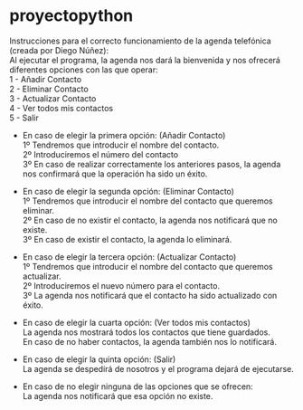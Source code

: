 # proyectopython
Instrucciones para el correcto funcionamiento de la agenda telefónica (creada por Diego Núñez):<br>
Al ejecutar el programa, la agenda nos dará la bienvenida y nos ofrecerá diferentes opciones con las que operar:
<br>
1 - Añadir Contacto<br>
2 - Eliminar Contacto<br>
3 - Actualizar Contacto<br>
4 - Ver todos mis contactos<br>
5 - Salir<br>

- En caso de elegir la primera opción: (Añadir Contacto)<br>
1º Tendremos que introducir el nombre del contacto.<br>
2º Introduciremos el número del contacto<br>
3º En caso de realizar correctamente los anteriores pasos, la agenda nos confirmará que la operación ha sido un éxito.<br>

- En caso de elegir la segunda opción: (Eliminar Contacto)<br>
1º Tendremos que introducir el nombre del contacto que queremos eliminar.<br>
2º En caso de no existir el contacto, la agenda nos notificará que no existe.<br>
3º En caso de existir el contacto, la agenda lo eliminará.<br>

- En caso de elegir la tercera opción: (Actualizar Contacto)<br>
1º Tendremos que introducir el nombre del contacto que queremos actualizar.<br>
2º Introduciremos el nuevo número para el contacto.<br>
3º La agenda nos notificará que el contacto ha sido actualizado con éxito.<br>

- En caso de elegir la cuarta opción: (Ver todos mis contactos)<br>
La agenda nos mostrará todos los contactos que tiene guardados.<br>
En caso de no haber contactos, la agenda también nos lo notificará.<br>

- En caso de elegir la quinta opción: (Salir)<br>
La agenda se despedirá de nosotros y el programa dejará de ejecutarse.<br>

- En caso de no elegir ninguna de las opciones que se ofrecen:<br>
La agenda nos notificará que esa opción no existe.<br>
